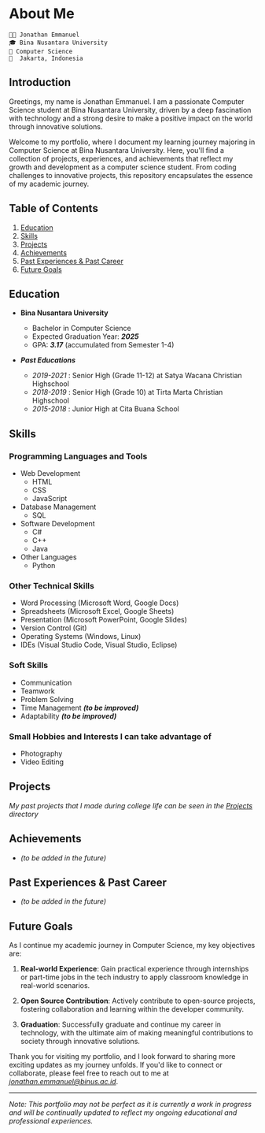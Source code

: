 # About Me
  ```
  👨‍🦱 Jonathan Emmanuel
  🎓 Bina Nusantara University 
  📖 Computer Science
  📍  Jakarta, Indonesia
  ```
  

## Introduction
Greetings, my name is Jonathan Emmanuel. I am a passionate Computer Science student at Bina Nusantara University, driven by a deep fascination with technology and a strong desire to make a positive impact on the world through innovative solutions.

Welcome to my portfolio, where I document my learning journey majoring in Computer Science at Bina Nusantara University. Here, you'll find a collection of projects, experiences, and achievements that reflect my growth and development as a computer science student. From coding challenges to innovative projects, this repository encapsulates the essence of my academic journey.

## Table of Contents  
1. [Education](#education)
2. [Skills](#skills)
3. [Projects](#projects)
4. [Achievements](#achievements)
5. [Past Experiences & Past Career](#past-experiences--past-career)
6. [Future Goals](#future-goals)

## Education

- **Bina Nusantara University**
  - Bachelor in Computer Science
  - Expected Graduation Year: ***2025***
  - GPA: ***3.17*** (accumulated from Semester 1-4)

- ***Past Educations***
  - *2019-2021* : Senior High (Grade 11-12) at Satya Wacana Christian Highschool
  - *2018-2019* : Senior High (Grade 10) at Tirta Marta Christian Highschool
  - *2015-2018* : Junior High at Cita Buana School

## Skills

### Programming Languages and Tools

- Web Development
  - HTML
  - CSS
  - JavaScript
- Database Management
  - SQL
- Software Development
  - C#
  - C++
  - Java
- Other Languages
  - Python


### Other Technical Skills

- Word Processing (Microsoft Word, Google Docs)
- Spreadsheets (Microsoft Excel, Google Sheets)
- Presentation (Microsoft PowerPoint, Google Slides)
- Version Control (Git)
- Operating Systems (Windows, Linux)
- IDEs (Visual Studio Code, Visual Studio, Eclipse)

### Soft Skills
- Communication
- Teamwork
- Problem Solving
- Time Management ***(to be improved)***
- Adaptability ***(to be improved)***

### Small Hobbies and Interests I can take advantage of 
- Photography
- Video Editing

## Projects
*My past projects that I made during college life can be seen in the [Projects](./Projects/) directory*

## Achievements
- *(to be added in the future)*

## Past Experiences & Past Career
- *(to be added in the future)*

## Future Goals

As I continue my academic journey in Computer Science, my key objectives are:

1. **Real-world Experience**: Gain practical experience through internships or part-time jobs in the tech industry to apply classroom knowledge in real-world scenarios.

2. **Open Source Contribution**: Actively contribute to open-source projects, fostering collaboration and learning within the developer community.

3. **Graduation**: Successfully graduate and continue my career in technology, with the ultimate aim of making meaningful contributions to society through innovative solutions.

Thank you for visiting my portfolio, and I look forward to sharing more exciting updates as my journey unfolds. If you'd like to connect or collaborate, please feel free to reach out to me at *jonathan.emmanuel@binus.ac.id*.

---

*Note: This portfolio may not be perfect as it is currently a work in progress and will be continually updated to reflect my ongoing educational and professional experiences.*
